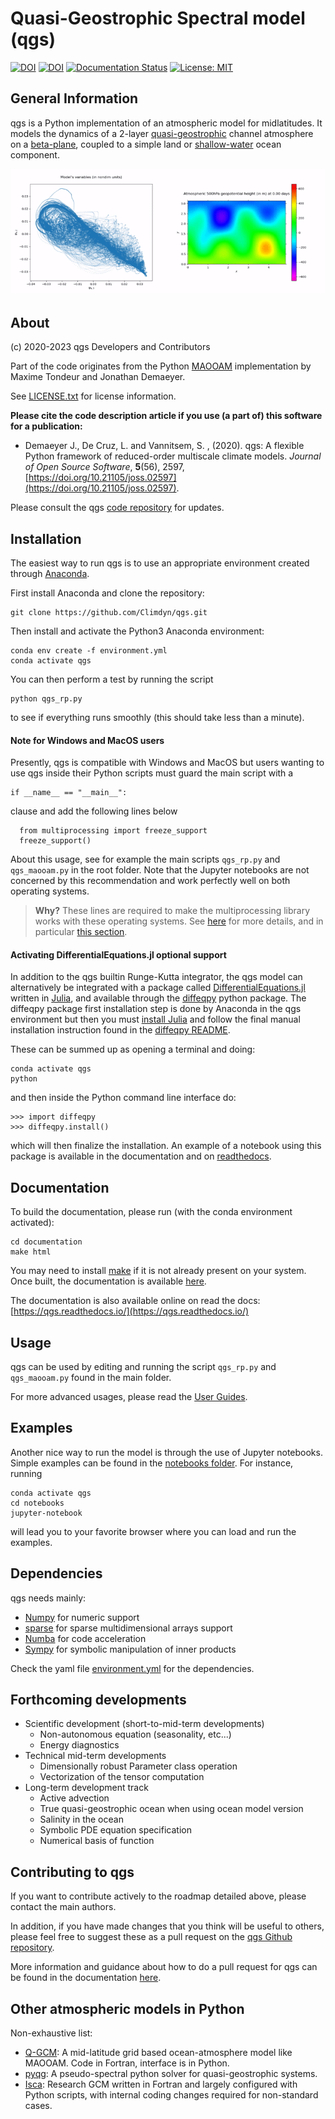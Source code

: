 
Quasi-Geostrophic Spectral model (qgs)
======================================

[![DOI](https://zenodo.org/badge/246609584.svg)](https://zenodo.org/badge/latestdoi/246609584)
[![DOI](https://joss.theoj.org/papers/10.21105/joss.02597/status.svg)](https://doi.org/10.21105/joss.02597)
[![Documentation Status](https://readthedocs.org/projects/qgs/badge/?version=latest)](https://qgs.readthedocs.io/en/latest/?badge=latest)
[![License: MIT](https://img.shields.io/badge/License-MIT-yellow.svg)](https://opensource.org/licenses/MIT)

General Information
-------------------

qgs is a Python implementation of an atmospheric model for midlatitudes.  It models the dynamics of
a 2-layer [quasi-geostrophic](https://en.wikipedia.org/wiki/Quasi-geostrophic_equations) channel
atmosphere on a [beta-plane](https://en.wikipedia.org/wiki/Beta_plane), coupled to a simple land or
[shallow-water](https://en.wikipedia.org/wiki/Shallow_water_equations) ocean component. 

![](./misc/figs/readme.gif)

About
-----

(c) 2020-2023 qgs Developers and Contributors

Part of the code originates from the Python [MAOOAM](https://github.com/Climdyn/MAOOAM) implementation by Maxime Tondeur and Jonathan Demaeyer.

See [LICENSE.txt](./LICENSE.txt) for license information.

**Please cite the code description article if you use (a part of) this software for a publication:**

* Demaeyer J., De Cruz, L. and Vannitsem, S. , (2020). qgs: A flexible Python framework of reduced-order multiscale climate models. 
  *Journal of Open Source Software*, **5**(56), 2597,   [https://doi.org/10.21105/joss.02597](https://doi.org/10.21105/joss.02597).

Please consult the qgs [code repository](http://www.github.com/Climdyn/qgs) for updates.


Installation
------------

The easiest way to run qgs is to use an appropriate environment created through [Anaconda](https://www.anaconda.com/).

First install Anaconda and clone the repository:

    git clone https://github.com/Climdyn/qgs.git

Then install and activate the Python3 Anaconda environment:

    conda env create -f environment.yml
    conda activate qgs

You can then perform a test by running the script

    python qgs_rp.py
    
to see if everything runs smoothly (this should take less than a minute).

#### Note for Windows and MacOS users

Presently, qgs is compatible with Windows and MacOS but users wanting to use qgs inside their Python scripts must guard the main script with a

```
if __name__ == "__main__":
```

clause and add the following lines below

```
  from multiprocessing import freeze_support
  freeze_support()
```

About this usage, see for example the main scripts `qgs_rp.py` and `qgs_maooam.py` in the root folder.
Note that the Jupyter notebooks are not concerned by this recommendation and work perfectly well on both operating systems.

> **Why?** These lines are required to make the multiprocessing library works with these operating systems. See [here](https://docs.python.org/3.8/library/multiprocessing.html) for more details, 
> and in particular [this section](https://docs.python.org/3.8/library/multiprocessing.html#the-spawn-and-forkserver-start-methods).


#### Activating DifferentialEquations.jl optional support

In addition to the qgs builtin Runge-Kutta integrator, the qgs model can alternatively be integrated with a package called [DifferentialEquations.jl](https://github.com/SciML/DifferentialEquations.jl) written in [Julia](https://julialang.org/), and available through the
[diffeqpy](https://github.com/SciML/diffeqpy) python package.
The diffeqpy package first installation step is done by Anaconda in the qgs environment but then you must [install Julia](https://julialang.org/downloads/) and follow the final manual installation instruction found in the [diffeqpy README](https://github.com/SciML/diffeqpy).

These can be summed up as opening a terminal and doing:
```
conda activate qgs
python
```
and then inside the Python command line interface do:

```
>>> import diffeqpy
>>> diffeqpy.install()
```
which will then finalize the installation. An example of a notebook using this package is available in the documentation and on [readthedocs](https://qgs.readthedocs.io/en/latest/files/examples/diffeq.html).

Documentation
-------------

To build the documentation, please run (with the conda environment activated):

    cd documentation
    make html

You may need to install [make](https://www.gnu.org/software/make/) if it is not already present on your system.
Once built, the documentation is available [here](./documentation/build/html/index.html).

The documentation is also available online on read the docs: [https://qgs.readthedocs.io/](https://qgs.readthedocs.io/)

Usage
-----

qgs can be used by editing and running the script `qgs_rp.py` and `qgs_maooam.py` found in the main folder.

For more advanced usages, please read the [User Guides](https://qgs.readthedocs.io/en/latest/files/user_guide.html).

Examples
--------

Another nice way to run the model is through the use of Jupyter notebooks. 
Simple examples can be found in the [notebooks folder](./notebooks).
For instance, running 

    conda activate qgs
    cd notebooks
    jupyter-notebook
    
will lead you to your favorite browser where you can load and run the examples.

Dependencies
------------

qgs needs mainly:

   * [Numpy](https://numpy.org/) for numeric support
   * [sparse](https://sparse.pydata.org/) for sparse multidimensional arrays support
   * [Numba](https://numba.pydata.org/) for code acceleration
   * [Sympy](https://www.sympy.org/) for symbolic manipulation of inner products
   
Check the yaml file [environment.yml](./environment.yml) for the dependencies.

Forthcoming developments
------------------------

* Scientific development (short-to-mid-term developments)
    + Non-autonomous equation (seasonality, etc...)
    + Energy diagnostics
* Technical mid-term developments
    + Dimensionally robust Parameter class operation
    + Vectorization of the tensor computation
* Long-term development track
    + Active advection
    + True quasi-geostrophic ocean when using ocean model version
    + Salinity in the ocean 
    + Symbolic PDE equation specification
    + Numerical basis of function
  
Contributing to qgs
-------------------

If you want to contribute actively to the roadmap detailed above, please contact the main authors.

In addition, if you have made changes that you think will be useful to others, please feel free to suggest these as a pull request on the [qgs Github repository](https://github.com/Climdyn/qgs).

More information and guidance about how to do a pull request for qgs can be found in the documentation [here](https://qgs.readthedocs.io/en/latest/files/general_information.html#contributing-to-qgs).

Other atmospheric models in Python
----------------------------------

Non-exhaustive list:

* [Q-GCM](http://q-gcm.org/): A mid-latitude grid based ocean-atmosphere model like MAOOAM. Code in Fortran,
                                interface is in Python.
* [pyqg](https://github.com/pyqg/pyqg): A pseudo-spectral python solver for quasi-geostrophic systems.
* [Isca](https://execlim.github.io/IscaWebsite/index.html): Research GCM written in Fortran and largely
            configured with Python scripts, with internal coding changes required for non-standard cases.
            
            

